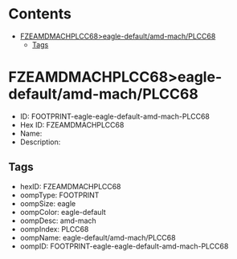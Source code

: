 



Contents
========

* [FZEAMDMACHPLCC68>eagle-default/amd-mach/PLCC68](#fzeamdmachplcc68eagle-defaultamd-machplcc68)
	* [Tags](#tags)

# FZEAMDMACHPLCC68>eagle-default/amd-mach/PLCC68

- ID: FOOTPRINT-eagle-eagle-default-amd-mach-PLCC68
- Hex ID: FZEAMDMACHPLCC68
- Name: 
- Description: 

## Tags

- hexID: FZEAMDMACHPLCC68
- oompType: FOOTPRINT
- oompSize: eagle
- oompColor: eagle-default
- oompDesc: amd-mach
- oompIndex: PLCC68
- oompName: eagle-default/amd-mach/PLCC68
- oompID: FOOTPRINT-eagle-eagle-default-amd-mach-PLCC68
